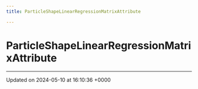 ```yaml
---
title: ParticleShapeLinearRegressionMatrixAttribute

---
```


# ParticleShapeLinearRegressionMatrixAttribute





-------------------------------

Updated on 2024-05-10 at 16:10:36 +0000